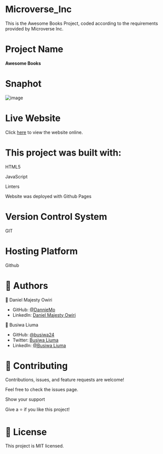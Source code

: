 # Microverse_Inc

This is the Awesome Books Project, coded according to the requirements provided by Microverse Inc.

# Project Name

**Awesome Books**

# Snaphot
![image](https://user-images.githubusercontent.com/53879944/129916138-d940bd16-e2ad-4c27-8567-77590f8e2ed3.png)



# Live Website

Click [here](https://danniemo.github.io/Awesome_books/) to view the website online.

# This project was built with:

HTML5

JavaScript

Linters

Website was deployed with Github Pages

# Version Control System

GIT

# Hosting Platform

Github

# 👤 Authors

👤 Daniel Majesty Owiri

- GitHub: [@DannieMo](https://github.com/DannieMo)
- LinkedIn: [Daniel Majesty Owiri](linkedin.com/in/daniel-majesty-owiri-85175616b)

👤 Busiwa Liuma

- GitHub: [@busiwa24](https://github.com/Busiwa24)
- Twitter: [Busiwa Liuma](https://twitter.com/busiwaliuma)
- LinkedIn: [@Busiwa Liuma](https://www.linkedin.com/in/busiwa-liuma-28385b80/)


# 🤝 Contributing

Contributions, issues, and feature requests are welcome!

Feel free to check the issues page.

Show your support

Give a ⭐️ if you like this project!

# 📝 License

This project is MIT licensed.
